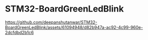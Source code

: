 # STM32-BoardGreenLedBlink


https://github.com/deepanshutanwar/STM32-BoardGreenLedBlink/assets/61094948/d82b947a-ac92-4c99-960e-2dcfdbd2b1c6

